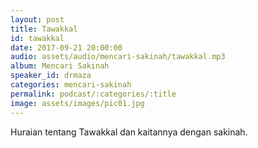 ```yaml
---
layout: post
title: Tawakkal
id: tawakkal
date: 2017-09-21 20:00:00
audio: assets/audio/mencari-sakinah/tawakkal.mp3
album: Mencari Sakinah
speaker_id: drmaza
categories: mencari-sakinah
permalink: podcast/:categories/:title
image: assets/images/pic01.jpg
---
```


Huraian tentang Tawakkal dan kaitannya dengan sakinah. 
